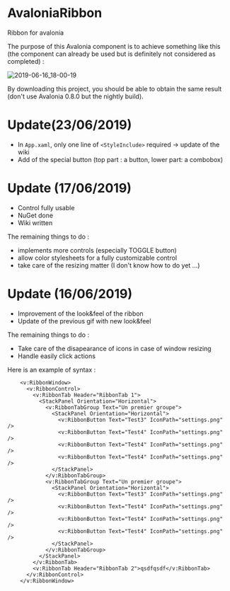 # AvaloniaRibbon
Ribbon for avalonia

The purpose of this Avalonia component is to achieve something like this (the component can already be used but is definitely not considered as completed) :

![2019-06-16_18-00-19](https://user-images.githubusercontent.com/16206389/59566444-a752ea80-9060-11e9-828b-593d347f797d.gif)

By downloading this project, you should be able to obtain the same result (don't use Avalonia 0.8.0 but the nightly build).

# Update(23/06/2019)
- In `App.xaml`, only one line of `<StyleInclude>` required -> update of the wiki
- Add of the special button (top part : a button, lower part: a combobox)

# Update (17/06/2019)
- Control fully usable
- NuGet done
- Wiki written

The remaining things to do :
- implements more controls (especially TOGGLE button)
- allow color stylesheets for a fully customizable control
- take care of the resizing matter (I don't know how to do yet ...)


# Update (16/06/2019)
- Improvement of the look&feel of the ribbon
- Update of the previous gif with new look&feel

The remaining things to do :
- Take care of the disapearance of icons in case of window resizing
- Handle easily click actions

Here is an example of syntax :
```xaml
    <v:RibbonWindow>
      <v:RibbonControl>
        <v:RibbonTab Header="RibbonTab 1">
          <StackPanel Orientation="Horizontal">
            <v:RibbonTabGroup Text="Un premier groupe">
              <StackPanel Orientation="Horizontal">
                <v:RibbonButton Text="Test3" IconPath="settings.png" />
                <v:RibbonButton Text="Test4" IconPath="settings.png" />
                <v:RibbonButton Text="Test4" IconPath="settings.png" />
                <v:RibbonButton Text="Test4" IconPath="settings.png" />
              </StackPanel>
            </v:RibbonTabGroup>
            <v:RibbonTabGroup Text="Un premier groupe">
              <StackPanel Orientation="Horizontal">
                <v:RibbonButton Text="Test3" IconPath="settings.png" />
                <v:RibbonButton Text="Test4" IconPath="settings.png" />
                <v:RibbonButton Text="Test4" IconPath="settings.png" />
                <v:RibbonButton Text="Test4" IconPath="settings.png" />
              </StackPanel>
            </v:RibbonTabGroup>
          </StackPanel>
        </v:RibbonTab>
        <v:RibbonTab Header="RibbonTab 2">qsdfqsdf</v:RibbonTab>
      </v:RibbonControl>
    </v:RibbonWindow>
```



